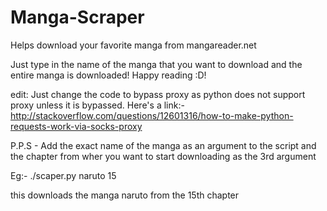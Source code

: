 # Manga-Scraper
Helps download your favorite manga from mangareader.net

Just type in the name of the manga that you want to download and the entire manga is downloaded!
Happy reading :D!

edit: Just change the code to bypass proxy as python does not support proxy unless it is bypassed. 
Here's a link:-
http://stackoverflow.com/questions/12601316/how-to-make-python-requests-work-via-socks-proxy

P.P.S - Add the exact name of the manga as an argument to the script and the chapter from wher you want to start downloading as the 3rd argument

Eg:- ./scaper.py naruto 15

this downloads the manga naruto from the 15th chapter
